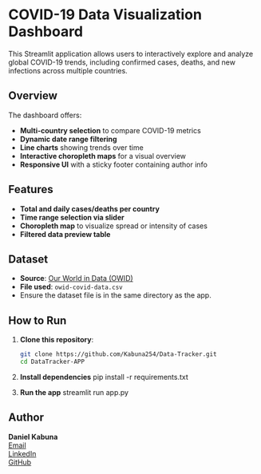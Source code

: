 # COVID-19 Data Visualization Dashboard

This Streamlit application allows users to interactively explore and analyze global COVID-19 trends, including confirmed cases, deaths, and new infections across multiple countries.

## Overview

The dashboard offers:

- **Multi-country selection** to compare COVID-19 metrics
- **Dynamic date range filtering**
- **Line charts** showing trends over time
- **Interactive choropleth maps** for a visual overview
- **Responsive UI** with a sticky footer containing author info

## Features

- **Total and daily cases/deaths per country**
- **Time range selection via slider**
- **Choropleth map** to visualize spread or intensity of cases
- **Filtered data preview table**

## Dataset

- **Source**: [Our World in Data (OWID)](https://www.kaggle.com/datasets/sandhyakrishnan02/latest-covid-19-dataset-worldwide)
- **File used**: `owid-covid-data.csv`
- Ensure the dataset file is in the same directory as the app.

## How to Run

1. **Clone this repository**:
   ```bash
   git clone https://github.com/Kabuna254/Data-Tracker.git
   cd DataTracker-APP

2. **Install dependencies**
pip install -r requirements.txt

3. **Run the app**
streamlit run app.py

## Author

**Daniel Kabuna**  
[Email](mailto:danielkabuna@email.com)  
[LinkedIn](https://www.linkedin.com/in/daniel-kabuna-0824a1217/)  
[GitHub](https://github.com/Kabuna254)

